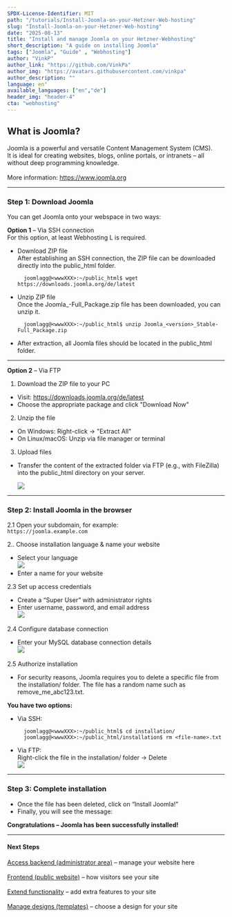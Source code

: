 ```yaml
---
SPDX-License-Identifier: MIT
path: "/tutorials/Install-Joomla-on-your-Hetzner-Web-hosting"
slug: "Install-Joomla-on-your-Hetzner-Web-hosting"
date: "2025-08-13"
title: "Install and manage Joomla on your Hetzner-Webhosting"
short_description: "A guide on installing Joomla"
tags: ["Joomla", "Guide" , "Webhosting"]
author: "VinkP"
author_link: "https://github.com/VinkPa"
author_img: "https://avatars.githubusercontent.com/vinkpa"
author_description: ""
language: en"
available_languages: ["en","de"]
header_img: "header-4"
cta: "webhosting"
---
```


## What is Joomla?

Joomla is a powerful and versatile Content Management System (CMS).  
It is ideal for creating websites, blogs, online portals, or intranets – all without deep programming knowledge.  
<br/> More information: https://www.joomla.org

---

### Step 1: Download Joomla

You can get Joomla onto your webspace in two ways:

**Option 1** – Via SSH connection  
    For this option, at least Webhosting L is required.

- Download ZIP file  
        After establishing an SSH connection, the ZIP file can be downloaded directly into the public_html folder.

        joomlagg@<wwwXXX>:~/public_html$ wget https://downloads.joomla.org/de/latest

- Unzip ZIP file  
        Once the Joomla_<version>-Full_Package.zip file has been downloaded, you can unzip it.

        joomlagg@<wwwXXX>:~/public_html$ unzip Joomla_<version>_Stable-Full_Package.zip

- After extraction, all Joomla files should be located in the public_html folder.

---

**Option 2** – Via FTP

1. Download the ZIP file to your PC  
- Visit: https://downloads.joomla.org/de/latest  
- Choose the appropriate package and click "Download Now"  

2. Unzip the file  
- On Windows: Right-click → "Extract All"  
- On Linux/macOS: Unzip via file manager or terminal  

3. Upload files  
- Transfer the content of the extracted folder via FTP (e.g., with FileZilla) into the public_html directory on your server.  

    ![](/images/joomla-hochladen-joomla.png)

---

### Step 2: Install Joomla in the browser

2.1 Open your subdomain, for example:  
    `https://joomla.example.com`

2.. Choose installation language & name your website  
- Select your language  
    ![](/images/joomla-sprache-waehlen.png) 
- Enter a name for your website  

2.3 Set up access credentials  
- Create a “Super User” with administrator rights  
- Enter username, password, and email address  
  ![](/images/joomla-zugang-anlegen.png)

2.4 Configure database connection  
- Enter your MySQL database connection details  
 ![](/images/joomla-mysql.png)

2.5 Authorize installation  
- For security reasons, Joomla requires you to delete a specific file from the installation/ folder. The file has a random name such as remove_me_abc123.txt.

**You have two options:**

- Via SSH:  
    
        joomlagg@<wwwXXX>:~/public_html$ cd installation/
        joomlagg@<wwwXXX>:~/public_html/installation$ rm <file-name>.txt

- Via FTP:  
Right-click the file in the installation/ folder → Delete  
![](/images/joomla-per-ftp.png)

---

### Step 3: Complete installation
- Once the file has been deleted, click on “Install Joomla!”  
- Finally, you will see the message:  

**Congratulations – Joomla has been successfully installed!**

---

#### Next Steps

[Access backend (administrator area)](https://joomla.example.com/administrator) – manage your website here <br/>  
[Frontend (public website)](https://joomla.example.com) – how visitors see your site <br/>  
[Extend functionality](https://extensions.joomla.org) – add extra features to your site <br/>  
[Manage designs (templates)](https://extensions.joomla.org/category/templates/) – choose a design for your site <br/>  
